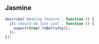 ## Jasmine

```javascript
describe('Amazing feature', function () {
  it('should be just cool', function () {
    expect(true).toBeTruthy();
  });
});
```
